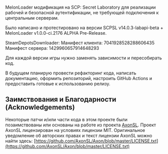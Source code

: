 MelonLoader модификация на SCP: Secret Laboratory для реализации рабочей и безопасной аутентификации, не требующей подключения к центральным серверам.

Было написано и протестировано на версии SCPSL v14.0.3-labapi-beta + MelonLoader v1.0.0-ci.2176 ALPHA Pre-Release.

SteamDepotsDownloader:
Манифест клиента: 7041928528288606435
Манифест сервера: 1429960657914648293

Для каждой версии игры нужно заменять зависимости и пересобирать код.

В будущем планирую провести рефакторинг кода, написать документацию, оформить репозиторий, настроить GitHub Actions и предоставить готовые к использованию релизу.

## Заимствования и Благодарности (Acknowledgements)

Некоторые патчи и/или части кода в этом проекте были позаимствованы или основаны на работе из проекта [AxonSL](https://github.com/AxonSL/Axon).
Проект AxonSL лицензирован на условиях лицензии MIT. Оригинальное уведомление об авторских правах и текст лицензии AxonSL можно найти здесь:
[https://github.com/AxonSL/Axon/blob/master/LICENSE.txt](https://github.com/AxonSL/Axon/blob/master/LICENSE.txt)
